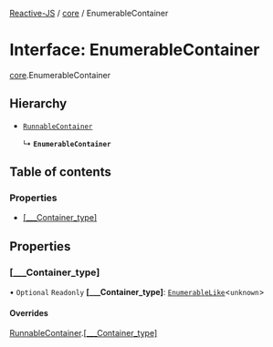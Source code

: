[Reactive-JS](../README.md) / [core](../modules/core.md) / EnumerableContainer

# Interface: EnumerableContainer

[core](../modules/core.md).EnumerableContainer

## Hierarchy

- [`RunnableContainer`](core.RunnableContainer-1.md)

  ↳ **`EnumerableContainer`**

## Table of contents

### Properties

- [[\_\_\_Container\_type]](core.EnumerableContainer-1.md#[___container_type])

## Properties

### [\_\_\_Container\_type]

• `Optional` `Readonly` **[\_\_\_Container\_type]**: [`EnumerableLike`](core.EnumerableLike.md)<`unknown`\>

#### Overrides

[RunnableContainer](core.RunnableContainer-1.md).[[___Container_type]](core.RunnableContainer-1.md#[___container_type])
